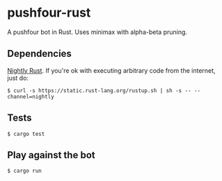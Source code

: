 # pushfour-rust
A pushfour bot in Rust. Uses minimax with alpha-beta pruning.

## Dependencies
[Nightly Rust](https://doc.rust-lang.org/book/nightly-rust.html). If you're ok with executing arbitrary code from the internet, just do:

    $ curl -s https://static.rust-lang.org/rustup.sh | sh -s -- --channel=nightly

## Tests

    $ cargo test

## Play against the bot

    $ cargo run

